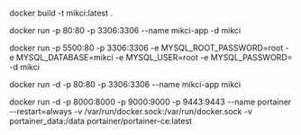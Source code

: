 docker build -t mikci:latest .

docker run -p 80:80 -p 3306:3306 --name mikci-app -d mikci

docker run -p 5500:80 -p 3306:3306 -e MYSQL_ROOT_PASSWORD=root -e MYSQL_DATABASE=mikci -e MYSQL_USER=root -e MYSQL_PASSWORD= -d mikci


docker run -d -p 80:80 -p 3306:3306 --name mikci-app mikci


docker run -d -p 8000:8000 -p 9000:9000 -p 9443:9443 --name portainer --restart=always -v /var/run/docker.sock:/var/run/docker.sock -v portainer_data:/data portainer/portainer-ce:latest
